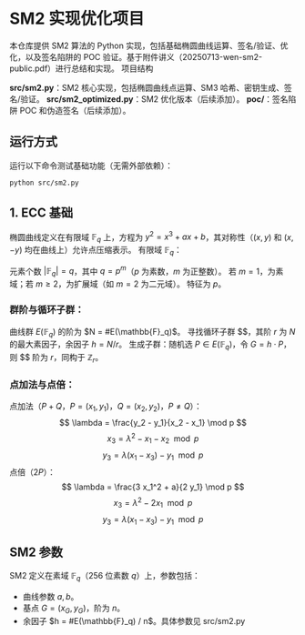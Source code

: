 # SM2 实现优化项目
本仓库提供 SM2 算法的 Python 实现，包括基础椭圆曲线运算、签名/验证、优化，以及签名陷阱的 POC 验证。基于附件讲义（20250713-wen-sm2-public.pdf）进行总结和实现。
项目结构

**src/sm2.py**：SM2 核心实现，包括椭圆曲线点运算、SM3 哈希、密钥生成、签名/验证。
**src/sm2_optimized.py**：SM2 优化版本（后续添加）。
**poc/**：签名陷阱 POC 和伪造签名（后续添加）。

## 运行方式
运行以下命令测试基础功能（无需外部依赖）：
```
python src/sm2.py
```

## 1. ECC 基础
椭圆曲线定义在有限域 $\mathbb{F}_q$ 上，方程为 $y^2 = x^3 + ax + b$，其对称性（$(x, y)$ 和 $(x, -y)$ 均在曲线上）允许点压缩表示。
有限域 $\mathbb{F}_q$：

元素个数 $| \mathbb{F}_q | = q$，其中 $q = p^m$（$p$ 为素数，$m$ 为正整数）。
若 $m=1$，为素域；若 $m \geq 2$，为扩展域（如 $m=2$ 为二元域）。
特征为 $p$。

### 群阶与循环子群：

曲线群 $E(\mathbb{F}_q)$ 的阶为 $N = #E(\mathbb{F}_q)$。
寻找循环子群 $$，其阶 $r$ 为 $N$ 的最大素因子，余因子 $h = N/r$。
生成子群：随机选 $P \in E(\mathbb{F}_q)$，令 $G = h \cdot P$，则 $$ 阶为 $r$，同构于 $\mathbb{Z}_r$。

### 点加法与点倍：

点加法（$P + Q$，$P = (x_1, y_1)$，$Q = (x_2, y_2)$，$P \neq Q$）：$$ \lambda = \frac{y_2 - y_1}{x_2 - x_1} \mod p $$$$ x_3 = \lambda^2 - x_1 - x_2 \mod p $$$$ y_3 = \lambda (x_1 - x_3) - y_1 \mod p $$
点倍（$2P$）：$$ \lambda = \frac{3 x_1^2 + a}{2 y_1} \mod p $$$$ x_3 = \lambda^2 - 2 x_1 \mod p $$$$ y_3 = \lambda (x_1 - x_3) - y_1 \mod p $$

## SM2 参数
SM2 定义在素域 $\mathbb{F}_q$（256 位素数 $q$）上，参数包括：

+ 曲线参数 $a, b$。
+ 基点 $G = (x_G, y_G)$，阶为 $n$。
+ 余因子 $h = #E(\mathbb{F}_q) / n$。具体参数见 src/sm2.py
